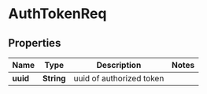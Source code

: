 # AuthTokenReq

## Properties
Name | Type | Description | Notes
------------ | ------------- | ------------- | -------------
**uuid** | **String** | uuid of authorized token | 
